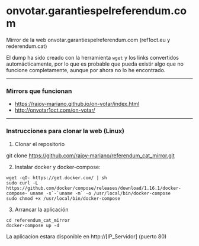 # onvotar.garantiespelreferendum.com

Mirror de la web onvotar.garantiespelreferendum.com (ref1oct.eu y rederendum.cat)

El dump ha sido creado con la herramienta `wget` y los links convertidos automácticamente, por lo que es probable que pueda existir algo que no funcione completamente, aunque por ahora no lo he encontrado.

---

### Mirrors que funcionan

* https://rajoy-mariano.github.io/on-votar/index.html
* http://onvotar1oct.com/on-votar/

---

### Instrucciones para clonar la web (Linux)

1. Clonar el repositorio

git clone https://github.com/rajoy-mariano/referendum_cat_mirror.git

2. Instalar docker y docker-compose:

```
wget -qO- https://get.docker.com/ | sh
sudo curl -L https://github.com/docker/compose/releases/download/1.16.1/docker-compose-`uname -s`-`uname -m` -o /usr/local/bin/docker-compose
sudo chmod +x /usr/local/bin/docker-compose
```

3. Arrancar la aplicación

```
cd referendum_cat_mirror
docker-compose up -d
```

La aplicacion estara disponible en http://[IP_Servidor] (puerto 80)
